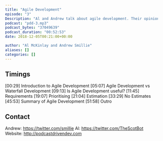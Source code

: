 ```yaml
---
title: "Agile Development"
episode: "3"
Description: "Al and Andrew talk about agile development. Their opinions on whether it is useful, and if so...the best ways to do it."
podcast: "pdd-3.mp3"
podcast_bytes: "37049639"
podcast_duration: "00:52:53"
date: 2018-12-05T00:21:00+00:00

author: "Al McKinlay and Andrew Smillie"
aliases: []
categories: []
---
```


## Timings

[00:29] Introduction to Agile Development
[05:07] Agile Development vs Waterfall Development
[09:13] Is Agile Development useful?
[11:45] Requirements
[19:07] Prioritising
[21:04] Estimation
[33:29] No Estimates
[45:53] Summary of Agile Development
[51:58] Outro

## Contact

Andrew: https://twitter.com/smillie
Al: https://twitter.com/TheScotBot
Website: http://podcastdrivendev.com
